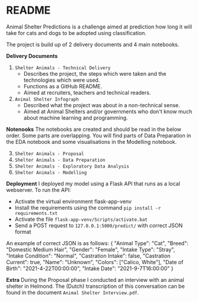 # README

Animal Shelter Predictions is a challenge aimed at prediction how long it will take for cats and dogs to be adopted using classification. 

The project is build up of 2 delivery documents and 4 main notebooks.

**Delivery Documents**
1. `Shelter Animals - Technical Delivery`
	* Describes the project, the steps which were taken and the technologies which were used.
	* Functions as a GitHub README.
	* Aimed at recruiters, teachers and technical readers.
2. `Animal Shelter Infograph`
	* Described what the project was about in a non-technical sense.
	* Aimed at Animal Shelters and/or governments who don't know much about machine learning and programming.


**Notenooks**
The notebooks are created and should be read in the below order. Some parts are overlapping. You will find parts of Data Preparation in the EDA notebook and some visualisations in the Modelling notebook.

3. `Shelter Animals - Proposal`
4. `Shelter Animals - Data Preparation`
5. `Shelter Animals - Exploratory Data Analysis`
6. `Shelter Animals - Modelling`


**Deployment**
I deployed my model using a Flask API that runs as a local webserver. To run the API:
- Activate the virtual environment flask-app-venv
- Install the requirements using the command `pip install -r requirements.txt`
- Activate the file `flask-app-venv/Scripts/activate.bat`
- Send a POST request to `127.0.0.1:5000/predict/` with correct JSON format

An example of correct JSON is as follows:
{
	"Animal Type": "Cat",
	"Breed": "Domestic Medium Hair",
	"Gender": "Female",
	"Intake Type": "Stray",
	"Intake Condition": "Normal",
	"Castration Intake": false,
	"Castration Current": true,
	"Name": "Unknown",
	"Colors": ["Calico, White"],
	"Date of Birth": "2021-4-22T00:00:00",
	"Intake Date": "2021-9-7T16:00:00"
}


**Extra**
During the Proposal phase I conducted an interview with an animal shelter in Helmond. The (Dutch) transcription of this conversation can be found in the document `Animal Shelter Interview.pdf`. 